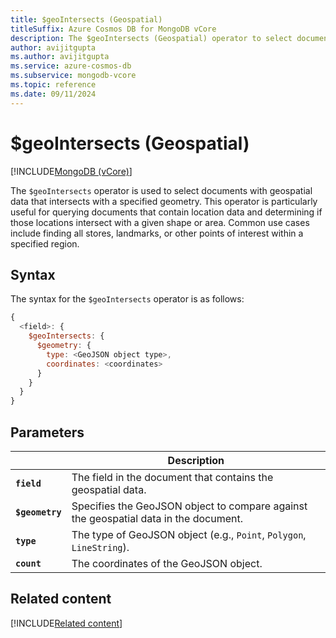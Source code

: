 ```yaml
---
title: $geoIntersects (Geospatial)
titleSuffix: Azure Cosmos DB for MongoDB vCore
description: The $geoIntersects (Geospatial) operator to select documents with geospatial data that intersects with a specified geometry.
author: avijitgupta
ms.author: avijitgupta
ms.service: azure-cosmos-db
ms.subservice: mongodb-vcore
ms.topic: reference
ms.date: 09/11/2024
---
```


# $geoIntersects (Geospatial)

[!INCLUDE[MongoDB (vCore)](~/reusable-content/ce-skilling/azure/includes/cosmos-db/includes/appliesto-mongodb-vcore.md)]

The `$geoIntersects` operator is used to select documents with geospatial data that intersects with a specified geometry. This operator is particularly useful for querying documents that contain location data and determining if those locations intersect with a given shape or area. Common use cases include finding all stores, landmarks, or other points of interest within a specified region.

## Syntax

The syntax for the `$geoIntersects` operator is as follows:

```javascript
{
  <field>: {
    $geoIntersects: {
      $geometry: {
        type: <GeoJSON object type>,
        coordinates: <coordinates>
      }
    }
  }
}
```

## Parameters

| | Description |
| --- | --- |
| **`field`** | The field in the document that contains the geospatial data. |
| **`$geometry`** | Specifies the GeoJSON object to compare against the geospatial data in the document. |
| **`type`** | The type of GeoJSON object (e.g., `Point`, `Polygon`, `LineString`). |
| **`count`** | The coordinates of the GeoJSON object. |

## Related content

[!INCLUDE[Related content](../includes/related-content.md)]
